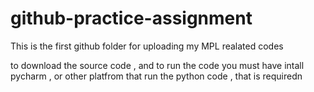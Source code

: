 # github-practice-assignment
This  is the first github folder for uploading my MPL realated codes

to download the source code , and to run the code you must have intall pycharm , or other platfrom that run the python code , that is requiredn
